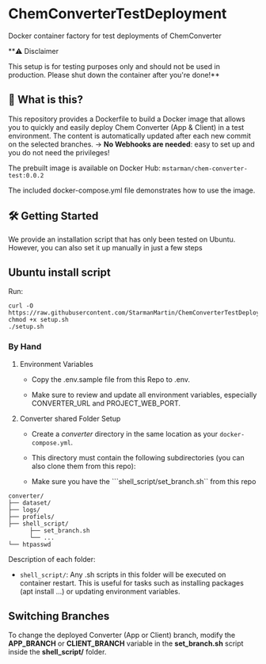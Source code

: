 # ChemConverterTestDeployment

Docker container factory for test deployments of ChemConverter

**⚠️ Disclaimer

This setup is for testing purposes only and should not be used in production.
Please shut down the container after you're done!**

## 🚀 What is this?

This repository provides a Dockerfile to build a Docker image that allows you to quickly and easily deploy Chem Converter (App & Client) in a test environment.
The content is automatically updated after each new commit on the selected branches.
-> __No Webhooks are needed__: easy to set up and you do not need the privileges!

The prebuilt image is available on Docker Hub:
```mstarman/chem-converter-test:0.0.2```

The included docker-compose.yml file demonstrates how to use the image.

## 🛠️ Getting Started

We provide an installation script that has only been tested on Ubuntu. However, you can also set it up manually in just a few steps

## Ubuntu install script

Run:

```shell
curl -O https://raw.githubusercontent.com/StarmanMartin/ChemConverterTestDeployment/main/setup.sh
chmod +x setup.sh
./setup.sh
```

### By Hand

1. Environment Variables

   * Copy the .env.sample file from this Repo to .env.

   * Make sure to review and update all environment variables, especially CONVERTER_URL and PROJECT_WEB_PORT.

2. Converter shared Folder Setup

   * Create a *converter* directory in the same location as your ```docker-compose.yml```.

   * This directory must contain the following subdirectories (you can also clone them from this repo):

   * Make sure you have the ```shell_script/set_branch.sh`` from this repo 

```
converter/
├── dataset/
├── logs/
├── profiels/
├── shell_script/
      ├── set_branch.sh
      └── ...
└── htpasswd

```

Description of each folder:

* ```shell_script/```: Any .sh scripts in this folder will be executed on container restart. This is useful for tasks such as installing packages (apt install ...) or updating environment variables.

## Switching Branches

To change the deployed Converter (App or Client) branch, modify the **APP_BRANCH** or **CLIENT_BRANCH** variable in the **set_branch.sh** script inside the **shell_script/** folder.